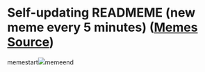 # Self-updating READMEME (new meme every 5 minutes) ([Memes Source](https://bramses.notion.site/a49c1e962b7646879176ac3b327b6533?v=4d1eda54b170483cb03a40f257231764))

memestart![](https://www.notion.so/image/https%3A%2F%2Fs3-us-west-2.amazonaws.com%2Fsecure.notion-static.com%2F9a922c93-e2a2-4256-8ad4-dac89006ba5d%2FF599B379-A000-4C22-874E-67AF72B8AAEA.png?table=block&id=93e293d4-fda3-4a0d-9f73-39d08cac23e5&cache=v2)memeend
